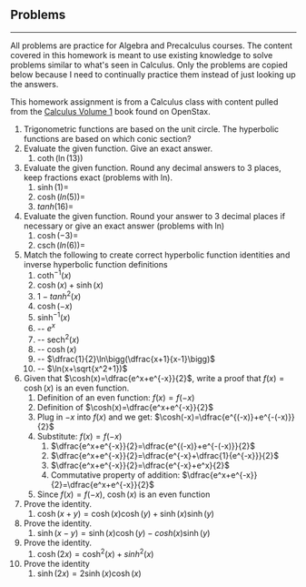 ## Problems
---

All problems are practice for Algebra and Precalculus courses. The content covered in this homework is meant to use existing knowledge to solve problems similar to what's seen in Calculus. Only the problems are copied below because I need to continually practice them instead of just looking up the answers.

This homework assignment is from a Calculus class with content pulled from the [Calculus Volume 1](https://openstax.org/details/books/calculus-volume-1) book found on OpenStax.

1. Trigonometric functions are based on the unit circle. The hyperbolic functions are based on which conic section?
2. Evaluate the given function. Give an exact answer.
	1. $\coth(\ln(13))$
3. Evaluate the given function. Round any decimal answers to 3 places, keep fractions exact (problems with ln).
	1. $\sinh(1)=$
	2. $\cosh(ln(5))=$
	3. $tanh(16)=$
4. Evaluate the given function. Round your answer to 3 decimal places if necessary or give an exact answer (problems with ln)
	1. $\cosh(-3)=$
	2. $\operatorname{csch}(ln(6)) =$
5. Match the following to create correct hyperbolic function identities and inverse hyperbolic function definitions
	1. $\coth^{-1}(x)$
	2. $\cosh(x)+\sinh(x)$
	3. $1-tanh^2(x)$
	4. $\cosh(-x)$
	5. $\sinh^{-1}(x)$
	6. -- $e^x$
	7. -- $\operatorname{sech}^2(x)$
	8. -- $\cosh(x)$
	9. -- $\dfrac{1}{2}\ln\bigg(\dfrac{x+1}{x-1}\bigg)$
	10. -- $\ln(x+\sqrt{x^2+1})$
6. Given that $\cosh(x)=\dfrac{e^x+e^{-x}}{2}$, write a proof that $f(x)=\cosh(x)$ is an even function.
	1. Definition of an even function: $f(x) = f(-x)$
	2. Definition of $\cosh(x)=\dfrac{e^x+e^{-x}}{2}$
	3. Plug in $-x$ into $f(x)$ and we get: $\cosh(-x)=\dfrac{e^{(-x)}+e^{-(-x)}}{2}$
	4. Substitute: $f(x)=f(-x)$
		1. $\dfrac{e^x+e^{-x}}{2}=\dfrac{e^{(-x)}+e^{-(-x)}}{2}$
		2. $\dfrac{e^x+e^{-x}}{2}=\dfrac{e^{-x}+\dfrac{1}{e^{-x}}}{2}$
		3. $\dfrac{e^x+e^{-x}}{2}=\dfrac{e^{-x}+e^x}{2}$
		4. Commutative property of addition: $\dfrac{e^x+e^{-x}}{2}=\dfrac{e^x+e^{-x}}{2}$
	5. Since $f(x)=f(-x)$, $\cosh(x)$ is an even function
7. Prove the identity.
	1. $\cosh(x+y)=\cosh(x)\cosh(y) + \sinh(x)\sinh(y)$
8. Prove the identity.
	1. $\sinh(x-y)=\sinh(x)\cosh(y)-cosh(x)\sinh(y)$
9. Prove the identity.
	1. $\cosh(2x)=\cosh^2(x)+sinh^2(x)$
10. Prove the identity
	1. $\sinh(2x)=2\sinh(x)\cosh(x)$
